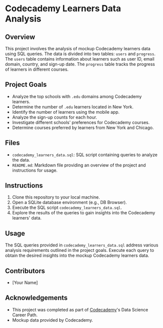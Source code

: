 # Codecademy Learners Data Analysis

## Overview
This project involves the analysis of mockup Codecademy learners data using SQL queries. The data is divided into two tables: `users` and `progress`. The `users` table contains information about learners such as user ID, email domain, country, and sign-up date. The `progress` table tracks the progress of learners in different courses.

## Project Goals
- Analyze the top schools with `.edu` domains among Codecademy learners.
- Determine the number of `.edu` learners located in New York.
- Identify the number of learners using the mobile app.
- Analyze the sign-up counts for each hour.
- Investigate different schools' preferences for Codecademy courses.
- Determine courses preferred by learners from New York and Chicago.

## Files
- `codecademy_learners_data.sql`: SQL script containing queries to analyze the data.
- `README.md`: Markdown file providing an overview of the project and instructions for usage.

## Instructions
1. Clone this repository to your local machine.
2. Open a SQLite database environment (e.g., DB Browser).
3. Execute the SQL script `codecademy_learners_data.sql`.
4. Explore the results of the queries to gain insights into the Codecademy learners' data.

## Usage
The SQL queries provided in `codecademy_learners_data.sql` address various analysis requirements outlined in the project goals. Execute each query to obtain the desired insights into the mockup Codecademy learners data.

## Contributors
- [Your Name]

## Acknowledgements
- This project was completed as part of [Codecademy](https://www.codecademy.com/)'s Data Science Career Path.
- Mockup data provided by Codecademy.

